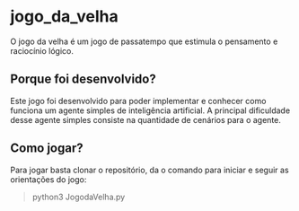 # jogo_da_velha

O jogo da velha é um jogo de passatempo que estimula o pensamento e raciocínio lógico.

## Porque foi desenvolvido?

Este jogo foi desenvolvido para poder implementar e conhecer como funciona um agente simples de inteligência artificial. A principal dificuldade desse agente simples consiste na quantidade de cenários para o agente.

## Como jogar?

Para jogar basta clonar o repositório, da o comando para iniciar e seguir as orientações do jogo:

> python3 JogodaVelha.py 
